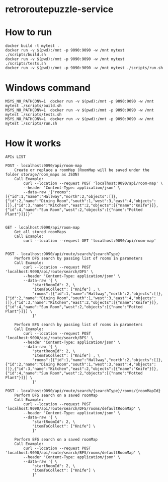 # retroroutepuzzle-service

# How to run

    docker build -t mytest .
    docker run -v $(pwd):/mnt -p 9090:9090 -w /mnt mytest ./scripts/build.sh
    docker run -v $(pwd):/mmt -p 9090:9090 -w /mnt mytest ./scripts/tests.sh
    docker run -v $(pwd):/mnt -p 9090:9090 -w /mnt mytest ./scripts/run.sh

# Windows command

    MSYS_NO_PATHCONV=1  docker run -v $(pwd):/mnt -p 9090:9090 -w /mnt mytest ./scripts/build.sh
    MSYS_NO_PATHCONV=1  docker run -v $(pwd):/mmt -p 9090:9090 -w /mnt mytest ./scripts/tests.sh
    MSYS_NO_PATHCONV=1  docker run -v $(pwd):/mnt -p 9090:9090 -w /mnt mytest ./scripts/run.sh

# How it works

    APIs LIST

    POST - localhost:9090/api/room-map
        Create or replace a roomMap (RoomMap will be saved under the folder storage/room_maps as JSON)
        Call Example:
            curl --location --request POST 'localhost:9090/api/room-map' \
            --header 'Content-Type: application/json' \
            --data-raw '{"rooms":[{"id":1,"name":"Hallway","north":2,"objects":[]},{"id":2,"name":"Dining Room","south":1,"west":3,"east":4,"objects":[]},{"id":3,"name":"Kitchen","east":2,"objects":[{"name":"Knife"}]},{"id":4,"name":"Sun Room","west":2,"objects":[{"name":"Potted Plant"}]}]}'

    
    GET - localhost:9090/api/room-map
        Get all stored roomMaps
        Call Example:
            curl --location --request GET 'localhost:9090/api/room-map'


    POST - localhost:9090/api/route/search/{searchType}
        Perform DFS search by passing list of rooms in parameters
        Call Example:
            curl --location --request POST 'localhost:9090/api/route/search/DFS' \
            --header 'Content-Type: application/json' \
            --data-raw '{ \
                "startRoomId": 2, \
                "itemToCollect": ["Knife"] , \
                "rooms":[{"id":1,"name":"Hallway","north":2,"objects":[]},{"id":2,"name":"Dining Room","south":1,"west":3,"east":4,"objects":[]},{"id":3,"name":"Kitchen","east":2,"objects":[{"name":"Knife"}]},{"id":4,"name":"Sun Room","west":2,"objects":[{"name":"Potted Plant"}]}] \
                }'
    
        Perform BFS search by passing list of rooms in parameters
        Call Example:
            curl --location --request POST 'localhost:9090/api/route/search/BFS' \
            --header 'Content-Type: application/json' \
            --data-raw '{ \
                "startRoomId": 2, \
                "itemToCollect": ["Knife"] , \
                "rooms":[{"id":1,"name":"Hallway","north":2,"objects":[]},{"id":2,"name":"Dining Room","south":1,"west":3,"east":4,"objects":[]},{"id":3,"name":"Kitchen","east":2,"objects":[{"name":"Knife"}]},{"id":4,"name":"Sun Room","west":2,"objects":[{"name":"Potted Plant"}]}] \
                }'

    POST - localhost:9090/api/route/search/{searchType}/rooms/{roomMapId}
        Perform DFS search on a saved roomMap
        Call Example:
            curl --location --request POST 'localhost:9090/api/route/search/DFS/rooms/defaultRoomMap' \
            --header 'Content-Type: application/json' \
            --data-raw '{ \
                "startRoomId": 2, \
                "itemToCollect": ["Knife"] \
                }'

        Perform BFS search on a saved roomMap
        Call Example:
            curl --location --request POST 'localhost:9090/api/route/search/BFS/rooms/defaultRoomMap' \
            --header 'Content-Type: application/json' \
            --data-raw '{ \
                "startRoomId": 2, \
                "itemToCollect": ["Knife"] \
                }'